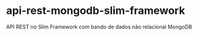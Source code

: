 # api-rest-mongodb-slim-framework
API REST no Slim Framework com bando de dados não relacional MongoDB
